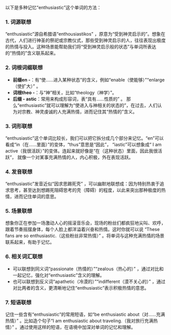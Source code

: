 以下是多种记忆“enthusiastic”这个单词的方法：

### 1. 词源联想
“enthusiastic”源自希腊语“enthousiastikos” ，原意为“受到神灵启示的”。想象在古代，人们进行神圣的祭祀或宗教仪式，那些受到神灵启示的人，往往表现出极度的热情与投入。这种场景能帮助我们将“受到神灵启示般的状态”与单词所表达的“热情的”含义联系起来。

### 2. 词根词缀联想
 - **前缀en -**：有“使……进入某种状态”的含义，例如“enable（使能够）”“enlarge（使扩大）” 。
 - **词根theo -**：与“神”相关，比如“theology（神学）”。
 - **后缀 - astic**：常用来构成形容词，表“具有……性质的” 。 
 那么“enthusiastic”就可以理解为“使进入与神相关的状态的”，在过去，人们认为对宗教、神灵虔诚的人充满热情，进而记住其“热情的”含义。

### 3. 词形联想
“enthusiastic”这个单词比较长，我们可以把它拆分成几个部分来记忆。“en”可以看成“in（在……里面）”的变体，“thus”意思是“因此”， “iastic”可以想象成“ I am active（我很活跃）”的变体。连起来就好像是“在（这种状态）里面，因此我很活跃”， 就像一个对某事充满热情的人，内心积极，外在表现活跃。

### 4. 发音联想
“enthusiastic”发音近似“因求思踢死壳” ，可以幽默地联想成：因为特别热衷于追求思考，甚至达到想踢死阻碍思考的壳（障碍）的程度，以此来突出那种极度的热情，进而记住单词的意思。

### 5. 场景联想
想象你正在参加一场激动人心的摇滚音乐会，现场的粉丝们都疯狂地尖叫、欢呼，跟着节奏摇摆身体，每个人脸上都洋溢着兴奋和热情。这时你就可以说 “These fans are so enthusiastic.（这些粉丝非常热情）” 。将单词与这种充满热情的场景联系起来，有助于记忆。

### 6. 相关词汇联想
 - 可以联想到同义词“passionate（热情的）”“zealous（热心的）” ，通过对比和一起记忆，强化对“enthusiastic”含义的理解。
 - 也可以联想到反义词“apathetic（冷漠的）”“indifferent（漠不关心的）” ，通过对比两者的含义，更清晰地记住“enthusiastic”表示积极热情的意思。

### 7. 短语联想
记住一些含有“enthusiastic”的常用短语，如“be enthusiastic about（对……充满热情）” 。比如造个句子“I am enthusiastic about traveling.（我对旅行充满热情）” 。通过使用这样的短语，在语境中加深对单词的记忆和理解。 